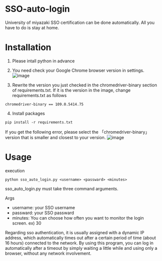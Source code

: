 # SSO-auto-login
University of miyazaki SSO certification can be done automatically. All you have to do is stay at home.




# Installation
1. Please intall python in advance
2. You need check your Google Chrome browser version in settings.
![image](https://user-images.githubusercontent.com/115391575/212496621-4c19a73d-f7f5-403b-a870-a5a63e0107f5.png)


3. Rewrite the version you just checked in the chromedriver-binary section of requirements.txt. If it is the version in the image, change requirements.txt as follows
```
chromedriver-binary == 109.0.5414.75
```

4. Install packages
```
pip install -r requirements.txt
```

If you get the following error, please select the 「chromedriver-binary」 version that is smaller and closest to your version.
![image](https://user-images.githubusercontent.com/115391575/212497730-e6022275-2998-4048-82a9-ec1e4749a8f3.png)


# Usage
execution
```
python sso_auto_login.py <username> <passward> <minutes>
```
sso_auto_login.py must take three command arguments.

Args
- username: your SSO username
- passward: your SSO passward
- minutes: You can choose how often you want to monitor the login screen. ex) 30

Regarding sso authentication, it is usually assigned with a dynamic IP address, which automatically times out after a certain period of time (about 16 hours) connected to the network. By using this program, you can log in automatically after a timeout by simply waiting a little while and using only a browser, without any network involvement.
